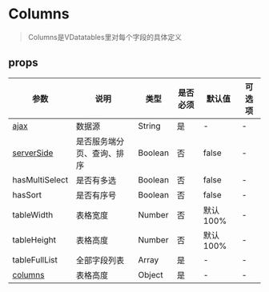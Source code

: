# Columns

> Columns是VDatatables里对每个字段的具体定义

## props

| 参数 | 说明 | 类型 | 是否必须 | 默认值 | 可选项 |
|---|---|---|---|---|---|
| [ajax](/deploy)  | 数据源 | String | 是 | - | - |
| [serverSide](/deploy)  | 是否服务端分页、查询、排序 | Boolean | 否 | false | - |
| hasMultiSelect  | 是否有多选 | Boolean | 否 | false | - |
| hasSort  | 是否有序号 | Boolean | 否 | false | - |
| tableWidth | 表格宽度 | Number | 否 | 默认100% | - |
| tableHeight  | 表格高度 | Number | 否 | 默认100% | - |
| tableFullList  | 全部字段列表 | Array | 是 | - | - |
| [columns](/columns) | 表格高度 | Object | 是 | - | - |